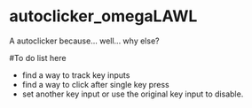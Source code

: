 # autoclicker_omegaLAWL
 A autoclicker because... well... why else?
 
 
 
 #To do list here
 
 - find a way to track key inputs
 - find a way to click after single key press
 - set another key input or use the original key input to disable.
